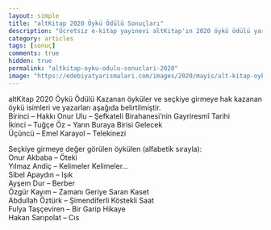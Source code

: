 ```yaml
---
layout: simple
title: "altKitap 2020 Öykü Ödülü Sonuçları"
description: "Ücretsiz e-kitap yayınevi altKitap'ın 2020 öykü ödülü yarışması sonuçlanmıştır."
category: articles
tags: [sonuç]
comments: true
hidden: true
permalink: "altkitap-oyku-odulu-sonuclari-2020"
image: "https://edebiyatyarismalari.com/images/2020/mayis/alt-kitap-oyku-odulu-2020-sonuclari.png"
---
```


altKitap 2020 Öykü Ödülü Kazanan öyküler ve seçkiye girmeye hak kazanan öykü isimleri ve yazarları aşağıda belirtilmiştir.  
Birinci – Hakkı Onur Ulu – Şefkateli Birahanesi’nin Gayriresmî Tarihi  
İkinci – Tuğçe Öz – Yarın Buraya Birisi Gelecek  
Üçüncü – Emel Karayol – Telekinezi  

Seçkiye girmeye değer görülen öykülen (alfabetik sırayla):  
Onur Akbaba – Öteki  
Yılmaz Andiç – Kelimeler Kelimeler…  
Sibel Apaydın – Işık  
Ayşem Dur – Berber  
Özgür Kayım – Zamanı Geriye Saran Kaset  
Abdullah Öztürk – Şimendiferli Köstekli Saat  
Fulya Taşçeviren – Bir Garip Hikaye  
Hakan Sarıpolat – Cıs  